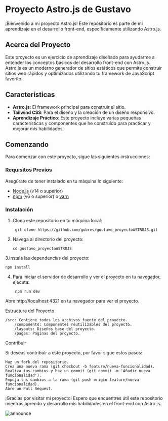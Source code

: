 # Proyecto Astro.js de Gustavo

¡Bienvenido a mi proyecto Astro.js! Este repositorio es parte de mi aprendizaje en el desarrollo front-end, específicamente utilizando Astro.js.

## Acerca del Proyecto

Este proyecto es un ejercicio de aprendizaje diseñado para ayudarme a entender los conceptos básicos del desarrollo front-end con Astro.js. Astro.js es un moderno generador de sitios estáticos que permite construir sitios web rápidos y optimizados utilizando tu framework de JavaScript favorito.

## Características

- **Astro.js**: El framework principal para construir el sitio.
- **Tailwind CSS**: Para el diseño y la creación de un diseño responsivo.
- **Aprendizaje Práctico**: Este proyecto incluye varias pequeñas características y componentes que he construido para practicar y mejorar mis habilidades.

## Comenzando

Para comenzar con este proyecto, sigue las siguientes instrucciones:

### Requisitos Previos

Asegúrate de tener instalado en tu máquina lo siguiente:

- [Node.js](https://nodejs.org/) (v14 o superior)
- [npm](https://www.npmjs.com/) (v6 o superior) o [yarn](https://yarnpkg.com/)

### Instalación

1. Clona este repositorio en tu máquina local:
   
        git clone https://github.com/gubres/gustavo_proyectoASTROJS.git
   
2. Navega al directorio del proyecto:

       cd gustavo_proyectoASTROJS
3.Instala las dependencias del proyecto:

    npm install

4. Para iniciar el servidor de desarrollo y ver el proyecto en tu navegador, ejecuta:

        npm run dev

Abre http://localhost:4321 en tu navegador para ver el proyecto.

Estructura del Proyecto

    /src: Contiene todos los archivos fuente del proyecto.
        /components: Componentes reutilizables del proyecto.
        /layouts: Diseños base del proyecto.
        /pages: Páginas del proyecto.

Contribuir

Si deseas contribuir a este proyecto, por favor sigue estos pasos:

    Haz un fork del repositorio.
    Crea una nueva rama (git checkout -b feature/nueva-funcionalidad).
    Realiza tus cambios y haz un commit (git commit -m 'Añadir nueva funcionalidad').
    Empuja tus cambios a la rama (git push origin feature/nueva-funcionalidad).
    Abre un Pull Request.

¡Gracias por visitar mi proyecto! Espero que encuentres útil este repositorio mientras aprendo y desarrollo mis habilidades en el front-end con Astro.js.

![announce](https://github.com/gubres/gustavo_proyectoASTROJS/assets/110687806/6286e182-408f-4cf2-a997-4254a1e8fe9b)
